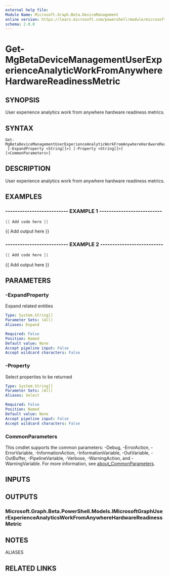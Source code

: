 ```yaml
---
external help file:
Module Name: Microsoft.Graph.Beta.DeviceManagement
online version: https://learn.microsoft.com/powershell/module/microsoft.graph.beta.devicemanagement/get-mgbetadevicemanagementuserexperienceanalyticworkfromanywherehardwarereadinessmetric
schema: 2.0.0
---
```


# Get-MgBetaDeviceManagementUserExperienceAnalyticWorkFromAnywhereHardwareReadinessMetric

## SYNOPSIS
User experience analytics work from anywhere hardware readiness metrics.

## SYNTAX

```
Get-MgBetaDeviceManagementUserExperienceAnalyticWorkFromAnywhereHardwareReadinessMetric
 [-ExpandProperty <String[]>] [-Property <String[]>] [<CommonParameters>]
```

## DESCRIPTION
User experience analytics work from anywhere hardware readiness metrics.

## EXAMPLES

### -------------------------- EXAMPLE 1 --------------------------
```powershell
{{ Add code here }}
```

{{ Add output here }}

### -------------------------- EXAMPLE 2 --------------------------
```powershell
{{ Add code here }}
```

{{ Add output here }}

## PARAMETERS

### -ExpandProperty
Expand related entities

```yaml
Type: System.String[]
Parameter Sets: (All)
Aliases: Expand

Required: False
Position: Named
Default value: None
Accept pipeline input: False
Accept wildcard characters: False
```

### -Property
Select properties to be returned

```yaml
Type: System.String[]
Parameter Sets: (All)
Aliases: Select

Required: False
Position: Named
Default value: None
Accept pipeline input: False
Accept wildcard characters: False
```

### CommonParameters
This cmdlet supports the common parameters: -Debug, -ErrorAction, -ErrorVariable, -InformationAction, -InformationVariable, -OutVariable, -OutBuffer, -PipelineVariable, -Verbose, -WarningAction, and -WarningVariable. For more information, see [about_CommonParameters](http://go.microsoft.com/fwlink/?LinkID=113216).

## INPUTS

## OUTPUTS

### Microsoft.Graph.Beta.PowerShell.Models.IMicrosoftGraphUserExperienceAnalyticsWorkFromAnywhereHardwareReadinessMetric

## NOTES

ALIASES

## RELATED LINKS

